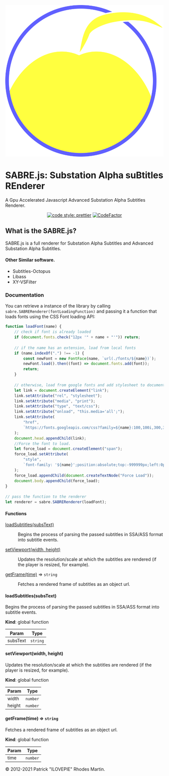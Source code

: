 ![SABRE.js](sabre.svg)
# SABRE.js: Substation Alpha suBtitles REnderer
A Gpu Accelerated Javascript Advanced Substation Alpha Subtitles Renderer. 

<span style="text-align:center; width:100%; display: inline-block;">[![code style: prettier](https://img.shields.io/badge/code_style-prettier-ff69b4.svg?style=flat-square)](https://github.com/prettier/prettier) [![CodeFactor](https://www.codefactor.io/repository/github/sabre-js/sabre.js/badge)](https://www.codefactor.io/repository/github/sabre-js/sabre.js)</span>

## What is the SABRE.js?

SABRE.js is a full renderer for Substation Alpha Subtitles and Advanced Substation Alpha Subtitles.

#### Other Similar software.

- Subtitles-Octopus
- Libass
- XY-VSFilter

### Documentation


You can retrieve a instance of the library by calling `sabre.SABRERenderer(fontLoadingFunction)` and passing
it a function that loads fonts using the CSS Font loading API:
```js
function loadFont(name) {
    // check if font is already loaded
    if (document.fonts.check("12px '" + name + "'")) return;

    // if the name has an extension, load from local fonts
    if (name.indexOf(".") !== -1) {
        const newFont = new FontFace(name, `url(./fonts/${name})`);
        newFont.load().then((font) => document.fonts.add(font));
        return;
    }

    // otherwise, load from google fonts and add stylesheet to document
    let link = document.createElement("link");
    link.setAttribute("rel", "stylesheet");
    link.setAttribute("media", "print");
    link.setAttribute("type", "text/css");
    link.setAttribute("onload", "this.media='all';");
    link.setAttribute(
        "href",
        `https://fonts.googleapis.com/css?family=${name}:100,100i,300,300i,400,400i,500,500i,700,700i,900,900i`
    );
    document.head.appendChild(link);
    //Force the font to load.
    let force_load = document.createElement("span");
    force_load.setAttribute(
        "style",
        `font-family: '${name}';position:absolute;top:-999999px;left:0px;`
    );
    force_load.appendChild(document.createTextNode("Force Load"));
    document.body.appendChild(force_load);
}

// pass the function to the renderer
let renderer = sabre.SABRERenderer(loadFont);
```
#### Functions

<dl>
<dt><a href="#loadSubtitles">loadSubtitles(subsText)</a></dt>
<dd><p>Begins the process of parsing the passed subtitles in SSA/ASS format into subtitle events.</p>
</dd>
<dt><a href="#setViewport">setViewport(width, height)</a></dt>
<dd><p>Updates the resolution/scale at which the subtitles are rendered (if the player is resized, for example).</p>
</dd>
<dt><a href="#getFrame">getFrame(time)</a> ⇒ <code>string</code></dt>
<dd><p>Fetches a rendered frame of subtitles as an object url.</p>
</dd>
</dl>

<a name="loadSubtitles"></a>

#### loadSubtitles(subsText)
Begins the process of parsing the passed subtitles in SSA/ASS format into subtitle events.

**Kind**: global function  

| Param | Type |
| --- | --- |
| subsText | <code>string</code> | 

<a name="setViewport"></a>

#### setViewport(width, height)
Updates the resolution/scale at which the subtitles are rendered (if the player is resized, for example).

**Kind**: global function  

| Param | Type |
| --- | --- |
| width | <code>number</code> | 
| height | <code>number</code> | 

<a name="getFrame"></a>

#### getFrame(time) ⇒ <code>string</code>
Fetches a rendered frame of subtitles as an object url.

**Kind**: global function  

| Param | Type |
| --- | --- |
| time | <code>number</code> | 


&copy; 2012-2021 Patrick "ILOVEPIE" Rhodes Martin.
